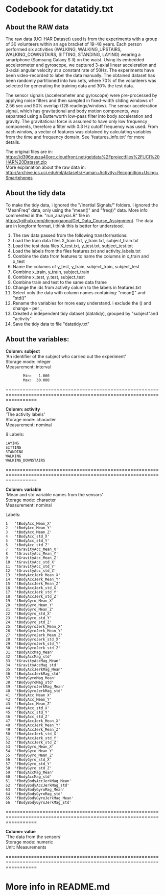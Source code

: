 Codebook for datatidy.txt
=========================

About the RAW data
------------------
The raw data (UCI HAR Dataset) used is from the experiments with a group of 30 volunteers within an age bracket of 19-48 years. Each person performed six activities (WALKING, WALKING_UPSTAIRS, WALKING_DOWNSTAIRS, SITTING, STANDING, LAYING) wearing a smartphone (Samsung Galaxy S II) on the waist. Using its embedded accelerometer and gyroscope, we captured 3-axial linear acceleration and 3-axial angular velocity at a constant rate of 50Hz. The experiments have been video-recorded to label the data manually. The obtained dataset has been randomly partitioned into two sets, where 70% of the volunteers was selected for generating the training data and 30% the test data. 

The sensor signals (accelerometer and gyroscope) were pre-processed by applying noise filters and then sampled in fixed-width sliding windows of 2.56 sec and 50% overlap (128 readings/window). The sensor acceleration signal, which has gravitational and body motion components, was separated using a Butterworth low-pass filter into body acceleration and gravity. The gravitational force is assumed to have only low frequency components, therefore a filter with 0.3 Hz cutoff frequency was used. From each window, a vector of features was obtained by calculating variables from the time and frequency domain. See 'features_info.txt' for more details.

The original files are in: https://d396qusza40orc.cloudfront.net/getdata%2Fprojectfiles%2FUCI%20HAR%20Dataset.zip  
More explanation about the raw data in: http://archive.ics.uci.edu/ml/datasets/Human+Activity+Recognition+Using+Smartphones  

About the tidy data
-------------------
To make the tidy data, i ignored the "/Inertial Signals/" folders.
I ignored the "MeanFreq" data, only using the "mean()" and "freq()" data.
More info commented in the: "run_analysis.R" file in https://github.com/diegocgaona/Get_Data_Course_Assignment.
The data are in longform format, i think this is better for understood.

1. The raw data passed from the following transformations:  
2. Load the train data files X_train.txt, y_train.txt, subject_train.txt  
3. Load the test data files X_test.txt, y_test.txt, subject_test.txt  
4. Load the labels from the files features.txt and activity_labels.txt  
5. Combine the data from features to name the columns in x_train and x_test  
6. Name the columns of y_test, y_train, subject_train, subject_test
7. Combine x_train, y_train, subject_train  
8. Combine x_test, y_test, subject_test  
9. Combine train and test to the same data frame  
10. Change the ids from activity column to the labels in features.txt  
11. Select only the data with column names containing: "mean()" and "std()"  
12. Rename the variables for more easy understand. I exclude the () and change - per _  
13. Created a independent tidy dataset (datatidy), grouped by "subject"and "activity"  
14. Save the tidy data to file "datatidy.txt"  

About the variables:
--------------------
**Column: subject**  
'An identifier of the subject who carried out the experiment'  
Storage mode: integer  
Measurement: interval

            Min:   1.000
            Max:  30.000

=======================================================================================================================

**Column: activity**  
'The activity labels'  
Storage mode: character  
Measurement: nominal  

6 Labels:

    LAYING  
	SITTING  
    STANDING  
    WALKING  
    WALKING_DOWNSTAIRS  

=======================================================================================================================

**Column: variable**  
'Mean and std variable names from the sensors'  
Storage mode: character  
Measurement: nominal

Labels:
                                 
    1	'tBodyAcc_Mean_X'
    2	'tBodyAcc_Mean_Y'  
    3	'tBodyAcc_Mean_Z'  
    4	'tBodyAcc_std_X'  
    5	'tBodyAcc_std_Y'  
    6	'tBodyAcc_std_Z'  
    7	'tGravityAcc_Mean_X'  
    8	'tGravityAcc_Mean_Y'  
    9	'tGravityAcc_Mean_Z'  
    10	'tGravityAcc_std_X'  
    11	'tGravityAcc_std_Y'  
    12	'tGravityAcc_std_Z'  
    13	'tBodyAccJerk_Mean_X'  
    14	'tBodyAccJerk_Mean_Y'  
    15	'tBodyAccJerk_Mean_Z'  
    16	'tBodyAccJerk_std_X'  
    17	'tBodyAccJerk_std_Y'  
    18	'tBodyAccJerk_std_Z'  
    19	'tBodyGyro_Mean_X'  
    20	'tBodyGyro_Mean_Y'  
    21	'tBodyGyro_Mean_Z'  
    22	'tBodyGyro_std_X'  
    23	'tBodyGyro_std_Y'  
    24	'tBodyGyro_std_Z'  
    25	'tBodyGyroJerk_Mean_X'  
    26	'tBodyGyroJerk_Mean_Y'  
    27	'tBodyGyroJerk_Mean_Z'  
    28	'tBodyGyroJerk_std_X'  
    29	'tBodyGyroJerk_std_Y'  
    30	'tBodyGyroJerk_std_Z'  
    31	'tBodyAccMag_Mean'  
    32	'tBodyAccMag_std'  
    33	'tGravityAccMag_Mean'  
    34	'tGravityAccMag_std'  
    35	'tBodyAccJerkMag_Mean'  
    36	'tBodyAccJerkMag_std'  
    37	'tBodyGyroMag_Mean'  
    38	'tBodyGyroMag_std'  
    39	'tBodyGyroJerkMag_Mean'  
    40	'tBodyGyroJerkMag_std'  
    41	'fBodyAcc_Mean_X'  
    42	'fBodyAcc_Mean_Y'  
    43	'fBodyAcc_Mean_Z'  
    44	'fBodyAcc_std_X'  
    45	'fBodyAcc_std_Y'  
    46	'fBodyAcc_std_Z'  
    47	'fBodyAccJerk_Mean_X'  
    48	'fBodyAccJerk_Mean_Y'  
    49	'fBodyAccJerk_Mean_Z'  
    50	'fBodyAccJerk_std_X'  
    51	'fBodyAccJerk_std_Y'  
    52	'fBodyAccJerk_std_Z'  
    53	'fBodyGyro_Mean_X'  
    54	'fBodyGyro_Mean_Y'  
    55	'fBodyGyro_Mean_Z'  
    56	'fBodyGyro_std_X'  
    57	'fBodyGyro_std_Y'  
    58	'fBodyGyro_std_Z'  
    59	'fBodyAccMag_Mean'  
    60	'fBodyAccMag_std'  
    61	'fBodyBodyAccJerkMag_Mean'  
    62	'fBodyBodyAccJerkMag_std'  
    63	'fBodyBodyGyroMag_Mean'  
    64	'fBodyBodyGyroMag_std'  
    65	'fBodyBodyGyroJerkMag_Mean'  
    66	'fBodyBodyGyroJerkMag_std'  

=======================================================================================================================

**Column: value**  
'The data from the sensors'  
Storage mode: numeric  
Unit: Measurements

=======================================================================================================================   

# More info in README.md
